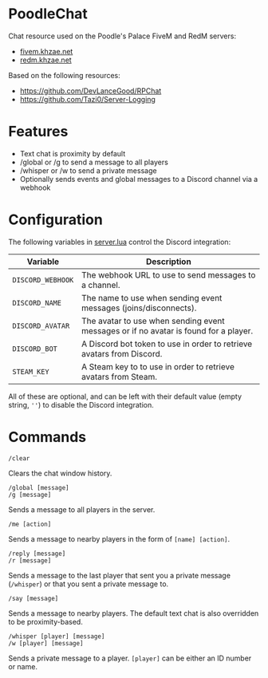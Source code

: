 # PoodleChat

Chat resource used on the Poodle's Palace FiveM and RedM servers:
- [fivem.khzae.net](https://fivem.khzae.net)
- [redm.khzae.net](https://redm.khzae.net)

Based on the following resources:
- https://github.com/DevLanceGood/RPChat
- https://github.com/Tazi0/Server-Logging

# Features

- Text chat is proximity by default
- /global or /g to send a message to all players
- /whisper or /w to send a private message
- Optionally sends events and global messages to a Discord channel via a webhook

# Configuration

The following variables in [server.lua](server.lua) control the Discord integration:

| Variable          | Description                                                                          |
|-------------------|--------------------------------------------------------------------------------------|
| `DISCORD_WEBHOOK` | The webhook URL to use to send messages to a channel.                                |
| `DISCORD_NAME`    | The name to use when sending event messages (joins/disconnects).                     |
| `DISCORD_AVATAR`  | The avatar to use when sending event messages or if no avatar is found for a player. |
| `DISCORD_BOT`     | A Discord bot token to use in order to retrieve avatars from Discord.                |
| `STEAM_KEY`       | A Steam key to to use in order to retrieve avatars from Steam.                       |

All of these are optional, and can be left with their default value (empty string, `''`) to disable the Discord integration.

# Commands

```
/clear
```

Clears the chat window history.

```
/global [message]
/g [message]
```

Sends a message to all players in the server.

```
/me [action]
```

Sends a message to nearby players in the form of `[name] [action]`.

```
/reply [message]
/r [message]
```

Sends a message to the last player that sent you a private message (`/whisper`) or that you sent a private message to.

```
/say [message]
```

Sends a message to nearby players. The default text chat is also overridden to be proximity-based.

```
/whisper [player] [message]
/w [player] [message]
```

Sends a private message to a player. `[player]` can be either an ID number or name.
